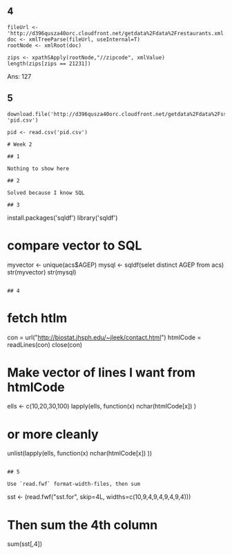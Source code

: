 

## 4

```
fileUrl <- 'http://d396qusza40orc.cloudfront.net/getdata%2Fdata%2Frestaurants.xml'
doc <- xmlTreeParse(fileUrl, useInternal=T)
rootNode <- xmlRoot(doc)

zips <- xpathSApply(rootNode,"//zipcode", xmlValue)
length(zips[zips == 21231])
```

Ans: 127

## 5

```
download.file('http://d396qusza40orc.cloudfront.net/getdata%2Fdata%2Fss06pid.csv', 'pid.csv')

pid <- read.csv('pid.csv')

# Week 2

## 1

Nothing to show here

## 2

Solved because I know SQL

## 3

```
install.packages('sqldf')
library('sqldf')
# compare vector to SQL
myvector <- unique(acs$AGEP)
mysql <- sqldf(selet distinct AGEP from acs)
str(myvector)
str(mysql)
```

## 4

```
# fetch htlm
con = url("http://biostat.jhsph.edu/~jleek/contact.html")
htmlCode = readLines(con)
close(con)
# Make vector of lines I want from htmlCode
ells <- c(10,20,30,100)
lapply(ells, function(x) nchar(htmlCode[x]) )

# or more cleanly
unlist(lapply(ells, function(x) nchar(htmlCode[x]) ))
```

## 5

Use `read.fwf` format-width-files, then sum

```
sst <- (read.fwf("sst.for", skip=4L, widths=c(10,9,4,9,4,9,4,9,4)))
# Then sum the 4th column
sum(sst[,4])
```
